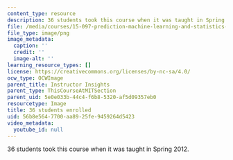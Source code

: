 ```yaml
---
content_type: resource
description: 36 students took this course when it was taught in Spring 2012.
file: /media/courses/15-097-prediction-machine-learning-and-statistics-spring-2012/56b8e5647700aa8925fe9459264d5423_36.png
file_type: image/png
image_metadata:
  caption: ''
  credit: ''
  image-alt: ''
learning_resource_types: []
license: https://creativecommons.org/licenses/by-nc-sa/4.0/
ocw_type: OCWImage
parent_title: Instructor Insights
parent_type: ThisCourseAtMITSection
parent_uid: 5e0e033b-44c4-f6b8-5320-af5d09357eb0
resourcetype: Image
title: 36 students enrolled
uid: 56b8e564-7700-aa89-25fe-9459264d5423
video_metadata:
  youtube_id: null
---
```

36 students took this course when it was taught in Spring 2012.